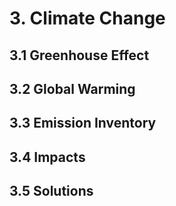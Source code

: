 # 3. Climate Change

## 3.1 Greenhouse Effect

## 3.2 Global Warming

## 3.3 Emission Inventory

## 3.4 Impacts

## 3.5 Solutions
